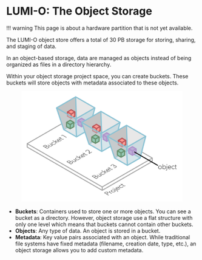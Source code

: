 
# LUMI-O: The Object Storage

!!! warning
    This page is about a hardware partition that is not yet available.

The LUMI-O object store offers a total of 30 PB storage for storing, sharing,
and staging of data.

In an object-based storage, data are managed as objects instead of being
organized as files in a directory hierarchy.

Within your object storage project space, you can create buckets. These buckets
will store objects with metadata associated to these objects.

<figure>
  <img
    src="../../assets/images/object-storage-component.svg"
    width="450"
    alt="Object storage components"
  >
</figure>

- **Buckets**: Containers used to store one or more objects. You can see a
  bucket as a directory. However, object storage use a flat structure with only
  one level which means that buckets cannot contain other buckets.
- **Objects**: Any type of data. An object is stored in a bucket.
- **Metadata**: Key value pairs associated with an object. While traditional
  file systems have fixed metadata (filename, creation date, type, etc.), an
  object storage allows you to add custom metadata.
